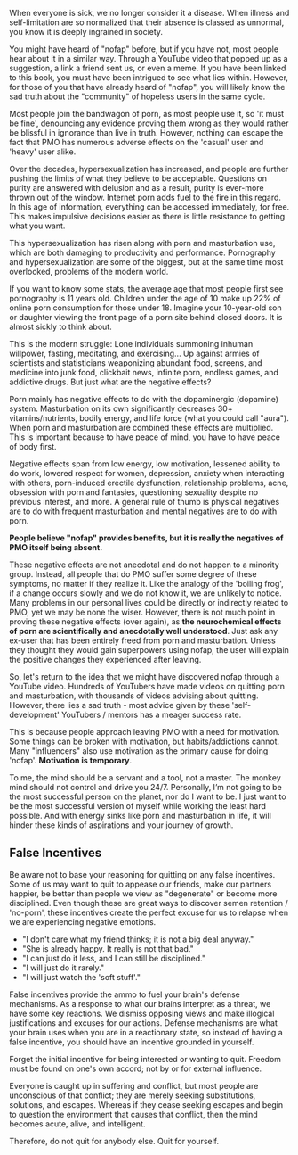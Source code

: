 When everyone is sick, we no longer consider it a disease. When illness and self-limitation are so normalized that their absence is classed as unnormal, you know it is deeply ingrained in society.

You might have heard of "nofap" before, but if you have not, most people hear about it in a similar way. Through a YouTube video that popped up as a suggestion, a link a friend sent us, or even a meme. If you have been linked to this book, you must have been intrigued to see what lies within. However, for those of you that have already heard of "nofap", you will likely know the sad truth about the "community" of hopeless users in the same cycle.

Most people join the bandwagon of porn, as most people use it, so 'it must be fine', denouncing any evidence proving them wrong as they would rather be blissful in ignorance than live in truth. However, nothing can escape the fact that PMO has numerous adverse effects on the 'casual' user and 'heavy' user alike.

Over the decades, hypersexualization has increased, and people are further pushing the limits of what they believe to be acceptable. Questions on purity are answered with delusion and as a result, purity is ever-more thrown out of the window. Internet porn adds fuel to the fire in this regard. In this age of information, everything can be accessed immediately, for free. This makes impulsive decisions easier as there is little resistance to getting what you want.

This hypersexualization has risen along with porn and masturbation use, which are both damaging to productivity and performance. Pornography and hypersexualization are some of the biggest, but at the same time most overlooked, problems of the modern world.

If you want to know some stats, the average age that most people first see pornography is 11 years old. Children under the age of 10 make up 22% of online porn consumption for those under 18. Imagine your 10-year-old son or daughter viewing the front page of a porn site behind closed doors. It is almost sickly to think about.

This is the modern struggle: Lone individuals summoning inhuman willpower, fasting, meditating, and exercising... Up against armies of scientists and statisticians weaponizing abundant food, screens, and medicine into junk food, clickbait news, infinite porn, endless games, and addictive drugs. But just what are the negative effects?

Porn mainly has negative effects to do with the dopaminergic (dopamine) system. Masturbation on its own significantly decreases 30+ vitamins/nutrients, bodily energy, and life force (what you could call "aura"). When porn and masturbation are combined these effects are multiplied. This is important because to have peace of mind, you have to have peace of body first.

Negative effects span from low energy, low motivation, lessened ability to do work, lowered respect for women, depression, anxiety when interacting with others, porn-induced erectile dysfunction, relationship problems, acne, obsession with porn and fantasies, questioning sexuality despite no previous interest, and more. A general rule of thumb is physical negatives are to do with frequent masturbation and mental negatives are to do with porn.

**People believe "nofap" provides benefits, but it is really the negatives of PMO itself being absent.**

These negative effects are not anecdotal and do not happen to a minority group. Instead, all people that do PMO suffer some degree of these symptoms, no matter if they realize it. Like the analogy of the 'boiling frog', if a change occurs slowly and we do not know it, we are unlikely to notice. Many problems in our personal lives could be directly or indirectly related to PMO, yet we may be none the wiser. However, there is not much point in proving these negative effects (over again), as **the neurochemical effects of porn are scientifically and anecdotally well understood**. Just ask any ex-user that has been entirely freed from porn and masturbation. Unless they thought they would gain superpowers using nofap, the user will explain the positive changes they experienced after leaving.

So, let's return to the idea that we might have discovered nofap through a YouTube video. Hundreds of YouTubers have made videos on quitting porn and masturbation, with thousands of videos advising about quitting. However, there lies a sad truth - most advice given by these 'self-development' YouTubers / mentors has a meager success rate.

This is because people approach leaving PMO with a need for motivation. Some things can be broken with motivation, but habits/addictions cannot. Many "influencers" also use motivation as the primary cause for doing 'nofap'. **Motivation is temporary**.

To me, the mind should be a servant and a tool, not a master. The monkey mind should not control and drive you 24/7. Personally, I’m not going to be the most successful person on the planet, nor do I want to be. I just want to be the most successful version of myself while working the least hard possible. And with energy sinks like porn and masturbation in life, it will hinder these kinds of aspirations and your journey of growth.

## False Incentives

Be aware not to base your reasoning for quitting on any false incentives. Some of us may want to quit to appease our friends, make our partners happier, be better than people we view as "degenerate" or become more disciplined. Even though these are great ways to discover semen retention / 'no-porn', these incentives create the perfect excuse for us to relapse when we are experiencing negative emotions.

- "I don't care what my friend thinks; it is not a big deal anyway."
- "She is already happy. It really is not that bad."
- "I can just do it less, and I can still be disciplined."
- "I will just do it rarely."
- "I will just watch the 'soft stuff'."

False incentives provide the ammo to fuel your brain's defense mechanisms. As a response to what our brains interpret as a threat, we have some key reactions. We dismiss opposing views and make illogical justifications and excuses for our actions. Defense mechanisms are what your brain uses when you are in a reactionary state, so instead of having a false incentive, you should have an incentive grounded in yourself.

Forget the initial incentive for being interested or wanting to quit. Freedom must be found on one's own accord; not by or for external influence.

Everyone is caught up in suffering and conflict, but most people are unconscious of that conflict; they are merely seeking substitutions, solutions, and escapes. Whereas if they cease seeking escapes and begin to question the environment that causes that conflict, then the mind becomes acute, alive, and intelligent.

Therefore, do not quit for anybody else. Quit for yourself.